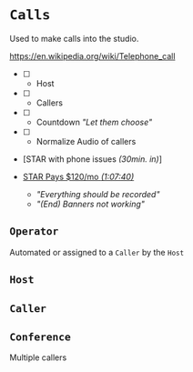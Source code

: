 # `Calls`

Used to make calls into the studio.

https://en.wikipedia.org/wiki/Telephone_call

  - [ ] - Host
  - [ ] - Callers
  - [ ] - Countdown _"Let them choose"_
  - [ ] - Normalize Audio of callers

- [STAR with phone issues _(30min. in)_]
- [STAR Pays $120/mo _(1:07:40)_](https://youtu.be/F3i9ZZ4yNQc)

    - _"Everything should be recorded"_
    - _"(End) Banners not working"_


## `Operator`

Automated or assigned to a `Caller` by the `Host`


## `Host`


## `Caller`


## `Conference`

  Multiple callers
